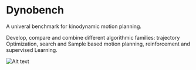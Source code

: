 


# Dynobench

A univeral benchmark for kinodynamic motion planning.

Develop, compare and combine different algorithmic families: trajectory Optimization, search and Sample based motion planning, reinforcement and supervised Learning.


![Alt text](/assets/example1.png?raw=true)
